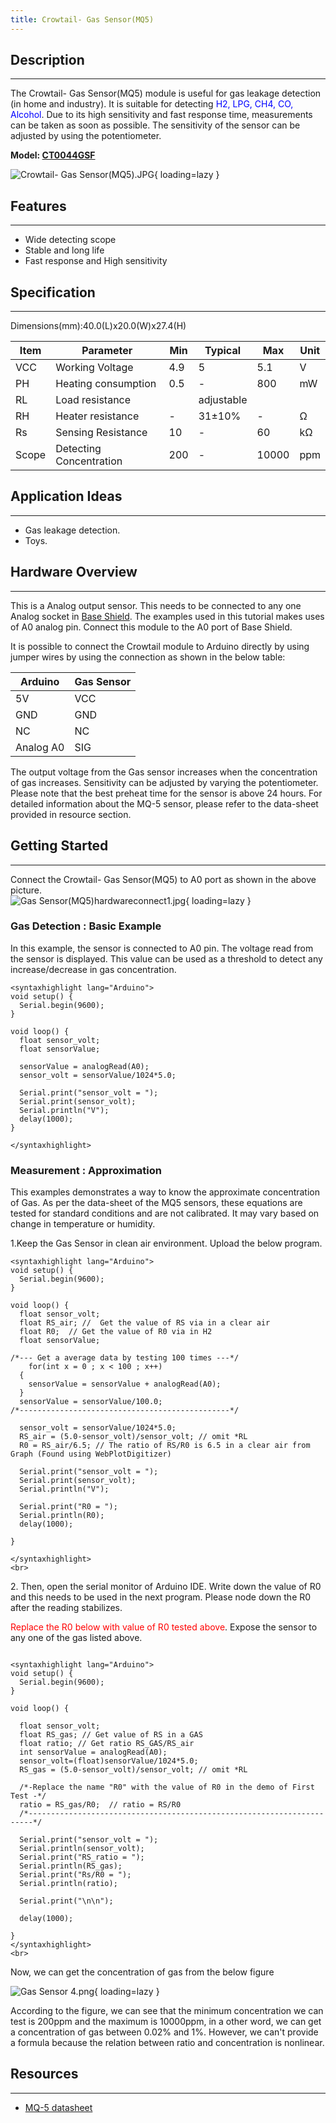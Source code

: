 ```yaml
---
title: Crowtail- Gas Sensor(MQ5)
---
```


## Description
-----------

The Crowtail- Gas Sensor(MQ5) module is useful for gas leakage detection (in home and industry). It is suitable for detecting <font color="blue">H2, LPG, CH4, CO, Alcohol</font>. Due to its high sensitivity and fast response time, measurements can be taken as soon as possible. The sensitivity of the sensor can be adjusted by using the potentiometer. 

**Model: [CT0044GSF](http://www.elecrow.com/crowtail-gas-sensormq5-p-1492.html)**

![Crowtail- Gas Sensor(MQ5).JPG](https://wiki.elecrow.com/images/thumb/6/68/Crowtail-_Gas_Sensor%28MQ5%29.JPG/600px-Crowtail-_Gas_Sensor%28MQ5%29.JPG){ loading=lazy }

## Features
--------

- Wide detecting scope
- Stable and long life
- Fast response and High sensitivity

## Specification
-------------

Dimensions(mm):40.0(L)x20.0(W)x27.4(H)

| Item | Parameter | Min | Typical | Max | Unit |
|---|---|---|---|---|---|
| VCC | Working Voltage | 4.9 | 5 | 5.1 | V |
| PH | Heating consumption | 0.5 | - | 800 | mW |
| RL | Load resistance |  | adjustable |  |  |
| RH | Heater resistance | - | 31±10% | - | Ω |
| Rs | Sensing Resistance | 10 | - | 60 | kΩ |
| Scope | Detecting Concentration | 200 | - | 10000 | ppm |

## Application Ideas
-----------------

- Gas leakage detection.
- Toys.

## Hardware Overview
-----------------

This is a Analog output sensor. This needs to be connected to any one Analog socket in [Base Shield](http://www.seeedstudio.com/wiki/index.php?title=Base_shield_v2&uselang=en). The examples used in this tutorial makes uses of A0 analog pin. Connect this module to the A0 port of Base Shield.

It is possible to connect the Crowtail module to Arduino directly by using jumper wires by using the connection as shown in the below table:

| Arduino | Gas Sensor |
|---|---|
| 5V | VCC |
| GND | GND |
| NC | NC |
| Analog A0 | SIG |


The output voltage from the Gas sensor increases when the concentration of gas increases. Sensitivity can be adjusted by varying the potentiometer. Please note that the best preheat time for the sensor is above 24 hours. For detailed information about the MQ-5 sensor, please refer to the data-sheet provided in resource section.

## Getting Started
---------------

Connect the Crowtail- Gas Sensor(MQ5) to A0 port as shown in the above picture.  
![Gas Sensor(MQ5)hardwareconnect1.jpg](https://wiki.elecrow.com/images/thumb/f/f0/Gas_Sensor%28MQ5%29hardwareconnect1.jpg/600px-Gas_Sensor%28MQ5%29hardwareconnect1.jpg){ loading=lazy }

### **Gas Detection : Basic Example**

In this example, the sensor is connected to A0 pin. The voltage read from the sensor is displayed. This value can be used as a threshold to detect any increase/decrease in gas concentration.

```
<syntaxhighlight lang="Arduino">
void setup() {
  Serial.begin(9600);
}
 
void loop() {
  float sensor_volt; 
  float sensorValue;

  sensorValue = analogRead(A0);
  sensor_volt = sensorValue/1024*5.0;
 
  Serial.print("sensor_volt = ");
  Serial.print(sensor_volt);
  Serial.println("V");
  delay(1000);
}

</syntaxhighlight>
```

### **Measurement : Approximation**

This examples demonstrates a way to know the approximate concentration of Gas. As per the data-sheet of the MQ5 sensors, these equations are tested for standard conditions and are not calibrated. It may vary based on change in temperature or humidity.

1.Keep the Gas Sensor in clean air environment. Upload the below program.

```
<syntaxhighlight lang="Arduino">
void setup() {
  Serial.begin(9600);
}
 
void loop() {
  float sensor_volt; 
  float RS_air; //  Get the value of RS via in a clear air
  float R0;  // Get the value of R0 via in H2
  float sensorValue;

/*--- Get a average data by testing 100 times ---*/   
    for(int x = 0 ; x < 100 ; x++)
  {
    sensorValue = sensorValue + analogRead(A0);
  }
  sensorValue = sensorValue/100.0;
/*-----------------------------------------------*/

  sensor_volt = sensorValue/1024*5.0;
  RS_air = (5.0-sensor_volt)/sensor_volt; // omit *RL
  R0 = RS_air/6.5; // The ratio of RS/R0 is 6.5 in a clear air from Graph (Found using WebPlotDigitizer)
  
  Serial.print("sensor_volt = ");
  Serial.print(sensor_volt);
  Serial.println("V");
  
  Serial.print("R0 = ");
  Serial.println(R0);
  delay(1000);

}

</syntaxhighlight>
<br>
```

2\. Then, open the serial monitor of Arduino IDE. Write down the value of R0 and this needs to be used in the next program. Please node down the R0 after the reading stabilizes.


<font color="red">Replace the R0 below with value of R0 tested above</font>. Expose the sensor to any one of the gas listed above.

```
 
<syntaxhighlight lang="Arduino">
void setup() {
  Serial.begin(9600);
}
 
void loop() {
  
  float sensor_volt;
  float RS_gas; // Get value of RS in a GAS
  float ratio; // Get ratio RS_GAS/RS_air
  int sensorValue = analogRead(A0);
  sensor_volt=(float)sensorValue/1024*5.0;
  RS_gas = (5.0-sensor_volt)/sensor_volt; // omit *RL
  
  /*-Replace the name "R0" with the value of R0 in the demo of First Test -*/
  ratio = RS_gas/R0;  // ratio = RS/R0 
  /*-----------------------------------------------------------------------*/
  
  Serial.print("sensor_volt = ");
  Serial.println(sensor_volt);
  Serial.print("RS_ratio = ");
  Serial.println(RS_gas);
  Serial.print("Rs/R0 = ");
  Serial.println(ratio);
  
  Serial.print("\n\n");

  delay(1000);

}
</syntaxhighlight>
<br>
```

Now, we can get the concentration of gas from the below figure

![Gas Sensor 4.png](https://wiki.elecrow.com/images/3/35/Gas_Sensor_4.png){ loading=lazy }

According to the figure, we can see that the minimum concentration we can test is 200ppm and the maximum is 10000ppm, in a other word, we can get a concentration of gas between 0.02% and 1%. However, we can't provide a formula because the relation between ratio and concentration is nonlinear.

## Resources
---------

- [MQ-5 datasheet](http://www.elecrow.com/download/MQ-5.pdf)